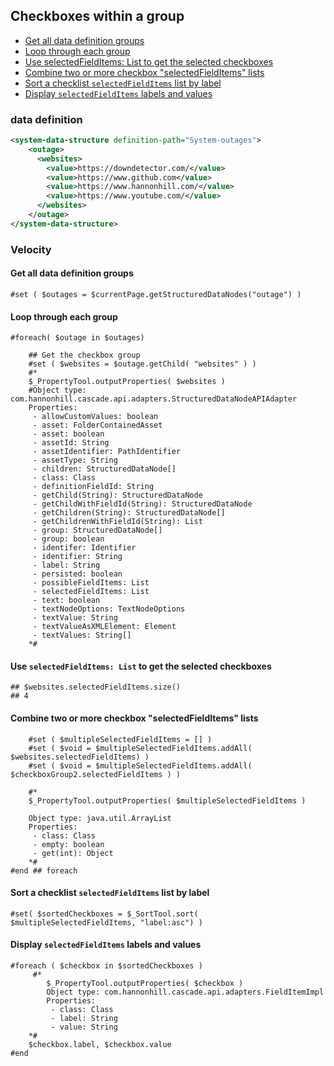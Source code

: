 ## Checkboxes within a group
- [Get all data definition groups](#get-all-data-definition-groups)
- [Loop through each group](#loop-through-each-group)
- [Use selectedFieldItems: List to get the selected checkboxes](#use-selectedfielditems-list-to-get-the-selected-checkboxes)
- [Combine two or more checkbox "selectedFieldItems" lists](#combine-two-or-more-checkbox-selectedfielditems-lists)
- [Sort a checklist `selectedFieldItems` list by label](#sort-a-checklist-selectedfielditems-list-by-label)
- [Display `selectedFieldItems` labels and values](#display-selectedfielditems-labels-and-values)

### data definition

```xml
<system-data-structure definition-path="System-outages">
    <outage>
      <websites>
        <value>https://downdetector.com/</value>
        <value>https://www.github.com</value>
        <value>https://www.hannonhill.com/</value>
        <value>https://www.youtube.com/</value>
      </websites>
    </outage>
</system-data-structure>
```

### Velocity
#### Get all data definition groups
````
#set ( $outages = $currentPage.getStructuredDataNodes("outage") )
````
#### Loop through each group
````
#foreach( $outage in $outages)

    ## Get the checkbox group
    #set ( $websites = $outage.getChild( "websites" ) )
    #*
    $_PropertyTool.outputProperties( $websites )
    #Object type: com.hannonhill.cascade.api.adapters.StructuredDataNodeAPIAdapter
    Properties:
     - allowCustomValues: boolean
     - asset: FolderContainedAsset
     - asset: boolean
     - assetId: String
     - assetIdentifier: PathIdentifier
     - assetType: String
     - children: StructuredDataNode[]
     - class: Class
     - definitionFieldId: String
     - getChild(String): StructuredDataNode
     - getChildWithFieldId(String): StructuredDataNode
     - getChildren(String): StructuredDataNode[]
     - getChildrenWithFieldId(String): List
     - group: StructuredDataNode[]
     - group: boolean
     - identifer: Identifier
     - identifier: String
     - label: String
     - persisted: boolean
     - possibleFieldItems: List
     - selectedFieldItems: List
     - text: boolean
     - textNodeOptions: TextNodeOptions
     - textValue: String
     - textValueAsXMLElement: Element
     - textValues: String[]
    *#
````
#### Use `selectedFieldItems: List` to get the selected checkboxes
````
## $websites.selectedFieldItems.size()
## 4
````
#### Combine two or more checkbox "selectedFieldItems" lists
````
    #set ( $multipleSelectedFieldItems = [] )
    #set ( $void = $multipleSelectedFieldItems.addAll( $websites.selectedFieldItems) )
    #set ( $void = $multipleSelectedFieldItems.addAll( $checkboxGroup2.selectedFieldItems ) )
    
    #*
    $_PropertyTool.outputProperties( $multipleSelectedFieldItems )
    
    Object type: java.util.ArrayList
    Properties:
     - class: Class
     - empty: boolean
     - get(int): Object
    *#
#end ## foreach
````
#### Sort a checklist `selectedFieldItems` list by label

`#set( $sortedCheckboxes = $_SortTool.sort( $multipleSelectedFieldItems, "label:asc") )`

#### Display `selectedFieldItems` labels and values

````
#foreach ( $checkbox in $sortedCheckboxes )
     #*
        $_PropertyTool.outputProperties( $checkbox )
        Object type: com.hannonhill.cascade.api.adapters.FieldItemImpl
        Properties:
         - class: Class
         - label: String
         - value: String
    *#
    $checkbox.label, $checkbox.value
#end
````

